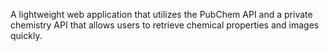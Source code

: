 A lightweight web application that utilizes the PubChem API and a private chemistry API that allows users to retrieve chemical properties and images quickly.

